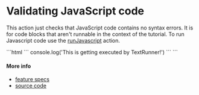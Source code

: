 # Validating JavaScript code

This action just checks that JavaScript code contains no syntax errors.
It is for code blocks that aren't runnable in the context of the tutorial.
To run Javascript code use the [runJavascript](run_javascript.md) action.

<a class="tr_runMarkdownInTextrun">
```html
<a class="tr_runJavascript">
`​``
console.log('This is getting executed by TextRunner!')
`​``
</a>
```
</a>



#### More info

- [feature specs](../../features/activity-types/built-in/run-javascript/run-javascript.feature)
- [source code](../../src/activity-types/run-javascript.js)
